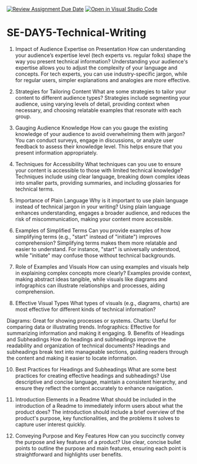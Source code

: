 [![Review Assignment Due Date](https://classroom.github.com/assets/deadline-readme-button-22041afd0340ce965d47ae6ef1cefeee28c7c493a6346c4f15d667ab976d596c.svg)](https://classroom.github.com/a/zsAR-pyY)
[![Open in Visual Studio Code](https://classroom.github.com/assets/open-in-vscode-2e0aaae1b6195c2367325f4f02e2d04e9abb55f0b24a779b69b11b9e10269abc.svg)](https://classroom.github.com/online_ide?assignment_repo_id=18459694&assignment_repo_type=AssignmentRepo)
# SE-DAY5-Technical-Writing
1. Impact of Audience Expertise on Presentation
How can understanding your audience’s expertise level (tech experts vs. regular folks) shape the way you present technical information?
Understanding your audience's expertise allows you to adjust the complexity of your language and concepts. For tech experts, you can use industry-specific jargon, while for regular users, simpler explanations and analogies are more effective.

2. Strategies for Tailoring Content
What are some strategies to tailor your content to different audience types?
Strategies include segmenting your audience, using varying levels of detail, providing context when necessary, and choosing relatable examples that resonate with each group.

3. Gauging Audience Knowledge
How can you gauge the existing knowledge of your audience to avoid overwhelming them with jargon?
You can conduct surveys, engage in discussions, or analyze user feedback to assess their knowledge level. This helps ensure that you present information appropriately.

4. Techniques for Accessibility
What techniques can you use to ensure your content is accessible to those with limited technical knowledge?
Techniques include using clear language, breaking down complex ideas into smaller parts, providing summaries, and including glossaries for technical terms.

5. Importance of Plain Language
Why is it important to use plain language instead of technical jargon in your writing?
Using plain language enhances understanding, engages a broader audience, and reduces the risk of miscommunication, making your content more accessible.

6. Examples of Simplified Terms
Can you provide examples of how simplifying terms (e.g., "start" instead of "initiate") improves comprehension?
Simplifying terms makes them more relatable and easier to understand. For instance, "start" is universally understood, while "initiate" may confuse those without technical backgrounds.

7. Role of Examples and Visuals
How can using examples and visuals help in explaining complex concepts more clearly?
Examples provide context, making abstract ideas tangible, while visuals like diagrams and infographics can illustrate relationships and processes, aiding comprehension.

8. Effective Visual Types
What types of visuals (e.g., diagrams, charts) are most effective for different kinds of technical information?

Diagrams: Great for showing processes or systems.
Charts: Useful for comparing data or illustrating trends.
Infographics: Effective for summarizing information and making it engaging.
9. Benefits of Headings and Subheadings
How do headings and subheadings improve the readability and organization of technical documents?
Headings and subheadings break text into manageable sections, guiding readers through the content and making it easier to locate information.

10. Best Practices for Headings and Subheadings
What are some best practices for creating effective headings and subheadings?
Use descriptive and concise language, maintain a consistent hierarchy, and ensure they reflect the content accurately to enhance navigation.

11. Introduction Elements in a Readme
What should be included in the introduction of a Readme to immediately inform users about what the product does?
The introduction should include a brief overview of the product's purpose, key functionalities, and the problems it solves to capture user interest quickly.

12. Conveying Purpose and Key Features
How can you succinctly convey the purpose and key features of a product?
Use clear, concise bullet points to outline the purpose and main features, ensuring each point is straightforward and highlights user benefits.
